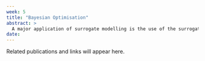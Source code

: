 ```yaml
---
week: 5
title: "Bayesian Optimisation"
abstract: >
  A major application of surrogate modelling is the use of the surrogate to optimise the wider system. In this lecture we will introduce Bayesian optimisation for improving the quality of a system via the surrogate.
date:
---
```


Related publications and links will appear here.
